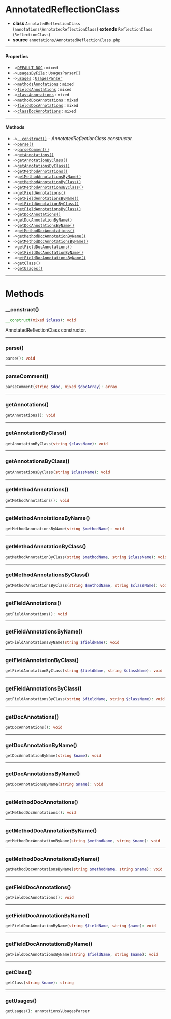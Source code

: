 # AnnotatedReflectionClass

- **class** `AnnotatedReflectionClass` (`annotations\AnnotatedReflectionClass`) **extends** `ReflectionClass` (`ReflectionClass`)
- **source** `annotations/AnnotatedReflectionClass.php`

---

#### Properties

- `->`[`DEFAULT_DOC`](#prop-default_doc) : `mixed`
- `->`[`usagesByFile`](#prop-usagesbyfile) : `UsagesParser[]`
- `->`[`usages`](#prop-usages) : [`UsagesParser`](https://github.com/jphp-group/jphp-annotations-ext/blob/master/api-docs/classes/annotations/UsagesParser.md)
- `->`[`methodsAnnotations`](#prop-methodsannotations) : `mixed`
- `->`[`fieldsAnnotations`](#prop-fieldsannotations) : `mixed`
- `->`[`classAnnotations`](#prop-classannotations) : `mixed`
- `->`[`methodDocAnnotations`](#prop-methoddocannotations) : `mixed`
- `->`[`fieldsDocAnnotations`](#prop-fieldsdocannotations) : `mixed`
- `->`[`classDocAnnotations`](#prop-classdocannotations) : `mixed`

---

#### Methods

- `->`[`__construct()`](#method-__construct) - _AnnotatedReflectionClass constructor._
- `->`[`parse()`](#method-parse)
- `->`[`parseComment()`](#method-parsecomment)
- `->`[`getAnnotations()`](#method-getannotations)
- `->`[`getAnnotationByClass()`](#method-getannotationbyclass)
- `->`[`getAnnotationsByClass()`](#method-getannotationsbyclass)
- `->`[`getMethodAnnotations()`](#method-getmethodannotations)
- `->`[`getMethodAnnotationsByName()`](#method-getmethodannotationsbyname)
- `->`[`getMethodAnnotationByClass()`](#method-getmethodannotationbyclass)
- `->`[`getMethodAnnotationsByClass()`](#method-getmethodannotationsbyclass)
- `->`[`getFieldAnnotations()`](#method-getfieldannotations)
- `->`[`getFieldAnnotationsByName()`](#method-getfieldannotationsbyname)
- `->`[`getFieldAnnotationByClass()`](#method-getfieldannotationbyclass)
- `->`[`getFieldAnnotationsByClass()`](#method-getfieldannotationsbyclass)
- `->`[`getDocAnnotations()`](#method-getdocannotations)
- `->`[`getDocAnnotationByName()`](#method-getdocannotationbyname)
- `->`[`getDocAnnotationsByName()`](#method-getdocannotationsbyname)
- `->`[`getMethodDocAnnotations()`](#method-getmethoddocannotations)
- `->`[`getMethodDocAnnotationByName()`](#method-getmethoddocannotationbyname)
- `->`[`getMethodDocAnnotationsByName()`](#method-getmethoddocannotationsbyname)
- `->`[`getFieldDocAnnotations()`](#method-getfielddocannotations)
- `->`[`getFieldDocAnnotationByName()`](#method-getfielddocannotationbyname)
- `->`[`getFieldDocAnnotationsByName()`](#method-getfielddocannotationsbyname)
- `->`[`getClass()`](#method-getclass)
- `->`[`getUsages()`](#method-getusages)

---
# Methods

<a name="method-__construct"></a>

### __construct()
```php
__construct(mixed $class): void
```
AnnotatedReflectionClass constructor.

---

<a name="method-parse"></a>

### parse()
```php
parse(): void
```

---

<a name="method-parsecomment"></a>

### parseComment()
```php
parseComment(string $doc, mixed $docArray): array
```

---

<a name="method-getannotations"></a>

### getAnnotations()
```php
getAnnotations(): void
```

---

<a name="method-getannotationbyclass"></a>

### getAnnotationByClass()
```php
getAnnotationByClass(string $className): void
```

---

<a name="method-getannotationsbyclass"></a>

### getAnnotationsByClass()
```php
getAnnotationsByClass(string $className): void
```

---

<a name="method-getmethodannotations"></a>

### getMethodAnnotations()
```php
getMethodAnnotations(): void
```

---

<a name="method-getmethodannotationsbyname"></a>

### getMethodAnnotationsByName()
```php
getMethodAnnotationsByName(string $methodName): void
```

---

<a name="method-getmethodannotationbyclass"></a>

### getMethodAnnotationByClass()
```php
getMethodAnnotationByClass(string $methodName, string $className): void
```

---

<a name="method-getmethodannotationsbyclass"></a>

### getMethodAnnotationsByClass()
```php
getMethodAnnotationsByClass(string $methodName, string $className): void
```

---

<a name="method-getfieldannotations"></a>

### getFieldAnnotations()
```php
getFieldAnnotations(): void
```

---

<a name="method-getfieldannotationsbyname"></a>

### getFieldAnnotationsByName()
```php
getFieldAnnotationsByName(string $fieldName): void
```

---

<a name="method-getfieldannotationbyclass"></a>

### getFieldAnnotationByClass()
```php
getFieldAnnotationByClass(string $fieldName, string $className): void
```

---

<a name="method-getfieldannotationsbyclass"></a>

### getFieldAnnotationsByClass()
```php
getFieldAnnotationsByClass(string $fieldName, string $className): void
```

---

<a name="method-getdocannotations"></a>

### getDocAnnotations()
```php
getDocAnnotations(): void
```

---

<a name="method-getdocannotationbyname"></a>

### getDocAnnotationByName()
```php
getDocAnnotationByName(string $name): void
```

---

<a name="method-getdocannotationsbyname"></a>

### getDocAnnotationsByName()
```php
getDocAnnotationsByName(string $name): void
```

---

<a name="method-getmethoddocannotations"></a>

### getMethodDocAnnotations()
```php
getMethodDocAnnotations(): void
```

---

<a name="method-getmethoddocannotationbyname"></a>

### getMethodDocAnnotationByName()
```php
getMethodDocAnnotationByName(string $methodName, string $name): void
```

---

<a name="method-getmethoddocannotationsbyname"></a>

### getMethodDocAnnotationsByName()
```php
getMethodDocAnnotationsByName(string $methodName, string $name): void
```

---

<a name="method-getfielddocannotations"></a>

### getFieldDocAnnotations()
```php
getFieldDocAnnotations(): void
```

---

<a name="method-getfielddocannotationbyname"></a>

### getFieldDocAnnotationByName()
```php
getFieldDocAnnotationByName(string $fieldName, string $name): void
```

---

<a name="method-getfielddocannotationsbyname"></a>

### getFieldDocAnnotationsByName()
```php
getFieldDocAnnotationsByName(string $fieldName, string $name): void
```

---

<a name="method-getclass"></a>

### getClass()
```php
getClass(string $name): string
```

---

<a name="method-getusages"></a>

### getUsages()
```php
getUsages(): annotations\UsagesParser
```